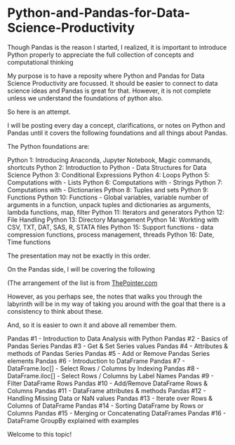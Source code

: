 # Python-and-Pandas-for-Data-Science-Productivity
Though Pandas is the reason I started, I realized, it is important to introduce Python properly to appreciate the full collection of concepts and computational thinking

My purpose is to have a reposity where Python and Pandas for Data Science Productivity are focussed.  It should be easier to connect to data science ideas and Pandas is great for that.
However, it is not complete unless we understand the foundations of python also. 

So here is an attempt. 

I will be posting every day a concept, clarifications, or notes on Python and Pandas until it covers the following foundations and all things about Pandas.

The Python foundations are: 

Python 1: Introducing Anaconda, Jupyter Notebook, Magic commands, shortcuts
Python 2: Introduction to Python - Data Structures for Data Science
Python 3: Conditional Expressions
Python 4: Loops
Python 5: Computations with - Lists
Python 6: Computations with - Strings
Python 7: Computations with - Dictionaries
Python 8: Tuples and sets
Python 9: Functions
Python 10: Functions - Global variables, variable number of arguments in a function, unpack tuples and dictionaries as arguments, lambda functions, map, filter
Python 11: Iterators and generators
Python 12: File Handling
Python 13: Directory Management
Python 14: Workting with CSV, TXT, DAT, SAS, R, STATA files
Python 15: Support functions - data compression functions, process management, threads
Python 16: Date, Time functions 

The presentation may not be exactly in this order. 

On the Pandas side, I will be covering the following

(The arrangement of the list is from [ThePointer.com](https://thispointer.com/pandas-skip-rows-while-reading-csv-file-to-a-dataframe-using-read_csv-in-python/)

However, as you perhaps see, the notes that walks you through the labyrinth will be in my way of taking you around with the goal that there is a consistency to think about these.

And, so it is easier to own it and above all remember them. 

Pandas #1 - Introduction to Data Analysis with Python
Pandas #2 - Basics of Pandas Series
Pandas #3 - Get & Set Series values
Pandas #4 - Attributes & methods of Pandas Series
Pandas #5 - Add or Remove Pandas Series elements
Pandas #6 - Introduction to DataFrame
Pandas #7 - DataFrame.loc[] - Select Rows / Columns by Indexing
Pandas #8 - DataFrame.iloc[] - Select Rows / Columns by Label Names
Pandas #9 - Filter DataFrame Rows
Pandas #10 - Add/Remove DataFrame Rows & Columns
Pandas #11 - DataFrame attributes & methods
Pandas #12 - Handling Missing Data or NaN values
Pandas #13 - Iterate over Rows & Columns of DataFrame
Pandas #14 - Sorting DataFrame by Rows or Columns
Pandas #15 - Merging or Concatenating DataFrames
Pandas #16 - DataFrame GroupBy explained with examples

Welcome to this topic!

 
